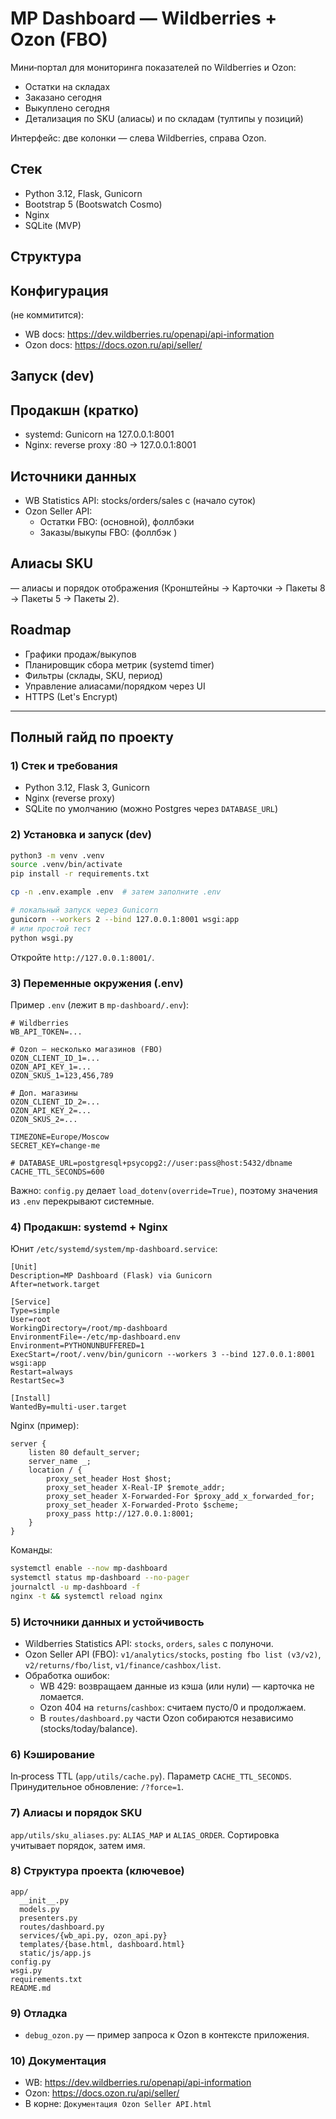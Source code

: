 # MP Dashboard — Wildberries + Ozon (FBO)

Мини‑портал для мониторинга показателей по Wildberries и Ozon:
- Остатки на складах
- Заказано сегодня
- Выкуплено сегодня
- Детализация по SKU (алиасы) и по складам (тултипы у позиций)

Интерфейс: две колонки — слева Wildberries, справа Ozon.

## Стек
- Python 3.12, Flask, Gunicorn
- Bootstrap 5 (Bootswatch Cosmo)
- Nginx
- SQLite (MVP)

## Структура


## Конфигурация
 (не коммитится):

- WB docs: https://dev.wildberries.ru/openapi/api-information
- Ozon docs: https://docs.ozon.ru/api/seller/

## Запуск (dev)


## Продакшн (кратко)
- systemd: Gunicorn на 127.0.0.1:8001
- Nginx: reverse proxy :80 → 127.0.0.1:8001

## Источники данных
- WB Statistics API: stocks/orders/sales c  (начало суток)
- Ozon Seller API:
  - Остатки FBO:  (основной), фоллбэки 
  - Заказы/выкупы FBO:  (фоллбэк )

## Алиасы SKU
 — алиасы и порядок отображения (Кронштейны → Карточки → Пакеты 8 → Пакеты 5 → Пакеты 2).

## Roadmap
- Графики продаж/выкупов
- Планировщик сбора метрик (systemd timer)
- Фильтры (склады, SKU, период)
- Управление алиасами/порядком через UI
- HTTPS (Let's Encrypt)

---

## Полный гайд по проекту

### 1) Стек и требования
- Python 3.12, Flask 3, Gunicorn
- Nginx (reverse proxy)
- SQLite по умолчанию (можно Postgres через `DATABASE_URL`)

### 2) Установка и запуск (dev)
```bash
python3 -m venv .venv
source .venv/bin/activate
pip install -r requirements.txt

cp -n .env.example .env  # затем заполните .env

# локальный запуск через Gunicorn
gunicorn --workers 2 --bind 127.0.0.1:8001 wsgi:app
# или простой тест
python wsgi.py
```
Откройте `http://127.0.0.1:8001/`.

### 3) Переменные окружения (.env)
Пример `.env` (лежит в `mp-dashboard/.env`):
```
# Wildberries
WB_API_TOKEN=...

# Ozon — несколько магазинов (FBO)
OZON_CLIENT_ID_1=...
OZON_API_KEY_1=...
OZON_SKUS_1=123,456,789

# Доп. магазины
OZON_CLIENT_ID_2=...
OZON_API_KEY_2=...
OZON_SKUS_2=...

TIMEZONE=Europe/Moscow
SECRET_KEY=change-me

# DATABASE_URL=postgresql+psycopg2://user:pass@host:5432/dbname
CACHE_TTL_SECONDS=600
```
Важно: `config.py` делает `load_dotenv(override=True)`, поэтому значения из `.env` перекрывают системные.

### 4) Продакшн: systemd + Nginx
Юнит `/etc/systemd/system/mp-dashboard.service`:
```
[Unit]
Description=MP Dashboard (Flask) via Gunicorn
After=network.target

[Service]
Type=simple
User=root
WorkingDirectory=/root/mp-dashboard
EnvironmentFile=-/etc/mp-dashboard.env
Environment=PYTHONUNBUFFERED=1
ExecStart=/root/.venv/bin/gunicorn --workers 3 --bind 127.0.0.1:8001 wsgi:app
Restart=always
RestartSec=3

[Install]
WantedBy=multi-user.target
```
Nginx (пример):
```
server {
    listen 80 default_server;
    server_name _;
    location / {
        proxy_set_header Host $host;
        proxy_set_header X-Real-IP $remote_addr;
        proxy_set_header X-Forwarded-For $proxy_add_x_forwarded_for;
        proxy_set_header X-Forwarded-Proto $scheme;
        proxy_pass http://127.0.0.1:8001;
    }
}
```
Команды:
```bash
systemctl enable --now mp-dashboard
systemctl status mp-dashboard --no-pager
journalctl -u mp-dashboard -f
nginx -t && systemctl reload nginx
```

### 5) Источники данных и устойчивость
- Wildberries Statistics API: `stocks`, `orders`, `sales` с полуночи.
- Ozon Seller API (FBO): `v1/analytics/stocks`, `posting fbo list (v3/v2)`, `v2/returns/fbo/list`, `v1/finance/cashbox/list`.
- Обработка ошибок:
  - WB 429: возвращаем данные из кэша (или нули) — карточка не ломается.
  - Ozon 404 на `returns`/`cashbox`: считаем пусто/0 и продолжаем.
  - В `routes/dashboard.py` части Ozon собираются независимо (stocks/today/balance).

### 6) Кэширование
In‑process TTL (`app/utils/cache.py`). Параметр `CACHE_TTL_SECONDS`. Принудительное обновление: `/?force=1`.

### 7) Алиасы и порядок SKU
`app/utils/sku_aliases.py`: `ALIAS_MAP` и `ALIAS_ORDER`. Сортировка учитывает порядок, затем имя.

### 8) Структура проекта (ключевое)
```
app/
  __init__.py
  models.py
  presenters.py
  routes/dashboard.py
  services/{wb_api.py, ozon_api.py}
  templates/{base.html, dashboard.html}
  static/js/app.js
config.py
wsgi.py
requirements.txt
README.md
```

### 9) Отладка
- `debug_ozon.py` — пример запроса к Ozon в контексте приложения.

### 10) Документация
- WB: https://dev.wildberries.ru/openapi/api-information
- Ozon: https://docs.ozon.ru/api/seller/
- В корне: `Документация Ozon Seller API.html`
